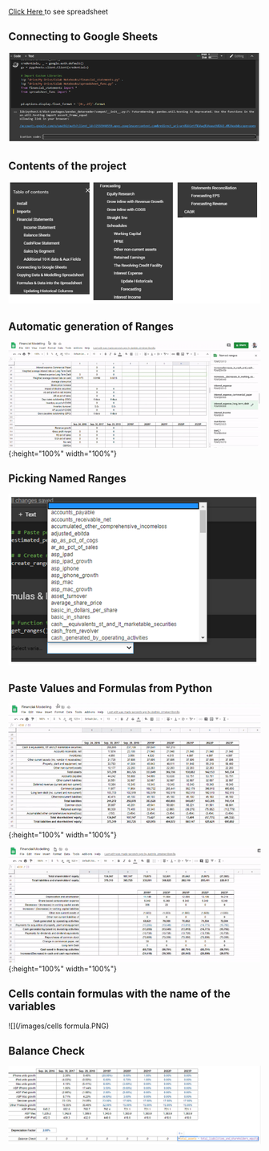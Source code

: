 [Click Here ](https://docs.google.com/spreadsheets/d/1oLiIFFNvMJMZeQ2VnxjL87y4xQOg0CwDKgdUCr-ERFo/edit?usp=sharing) to see spreadsheet

## Connecting to Google Sheets
![](/images/auth.PNG)

## Contents of the project
![](/images/contents.PNG)

## Automatic generation of Ranges
![](/images/gif4.gif){:height="100%" width="100%"}  

## Picking Named Ranges
![](/images/Ranges.PNG)

## Paste Values and Formulas from Python 
![](/images/gif1.gif){:height="100%" width="100%"}  

![](/images/gif3.gif){:height="100%" width="100%"}  

## Cells contain formulas with the name of the variables
![](/images/cells formula.PNG)

## Balance Check
![](/images/balance.PNG)
